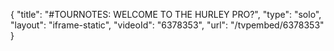 {
    "title": "#TOURNOTES: WELCOME TO THE HURLEY PRO?",
    "type": "solo",
    "layout": "iframe-static",
    "videoId": "6378353",
    "url": "\/tvpembed\/6378353"
}